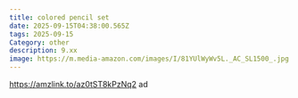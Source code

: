 ```yaml
---
title: colored pencil set
date: 2025-09-15T04:38:00.565Z
tags: 2025-09-15
Category: other
description: 9.xx
image: https://m.media-amazon.com/images/I/81YUlWyWv5L._AC_SL1500_.jpg
---
```

https://amzlink.to/az0tST8kPzNq2 ad